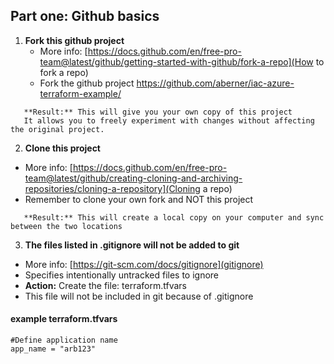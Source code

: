 ## Part one: Github basics

1. **Fork this github project**
   - More info: [https://docs.github.com/en/free-pro-team@latest/github/getting-started-with-github/fork-a-repo](How to fork a repo)
   - Fork the github project https://github.com/aberner/iac-azure-terraform-example/
   
```{r df-drop-ok, class.source="bg-success"}
   **Result:** This will give you your own copy of this project
   It allows you to freely experiment with changes without affecting the original project.
```


2.  **Clone this project**
   - More info: [https://docs.github.com/en/free-pro-team@latest/github/creating-cloning-and-archiving-repositories/cloning-a-repository](Cloning a repo)
   - Remember to clone your own fork and NOT this project

```{r df-drop-ok, class.source="bg-success"}
   **Result:** This will create a local copy on your computer and sync between the two locations
```

3.  **The files listed in .gitignore will not be added to git**
   - More info: [https://git-scm.com/docs/gitignore](gitignore)
   - Specifies intentionally untracked files to ignore
   - **Action:**   Create the file: terraform.tfvars 
   - This file will not be included in git because of .gitignore

 
#### example terraform.tfvars

```
#Define application name
app_name = "arb123"
```


